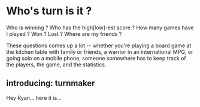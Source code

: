 # Who's turn is it ?
Who is winning ? Who has the high[low]-est score ? How many games have I played ? Won ? Lost ? Where are my friends ? 

These questions comes up a lot -- whether you're playing a board game at the kitchen table with family or friends, a warrior in an international MPG, or going solo on a mobile phone, someone somewhere has to keep track of the players, the game, and the statistics.

## introducing: turnmaker 

Hey Ryan... here it is...
